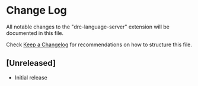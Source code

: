 # Change Log

All notable changes to the "drc-language-server" extension will be documented in this file.

Check [Keep a Changelog](http://keepachangelog.com/) for recommendations on how to structure this file.

## [Unreleased]

- Initial release